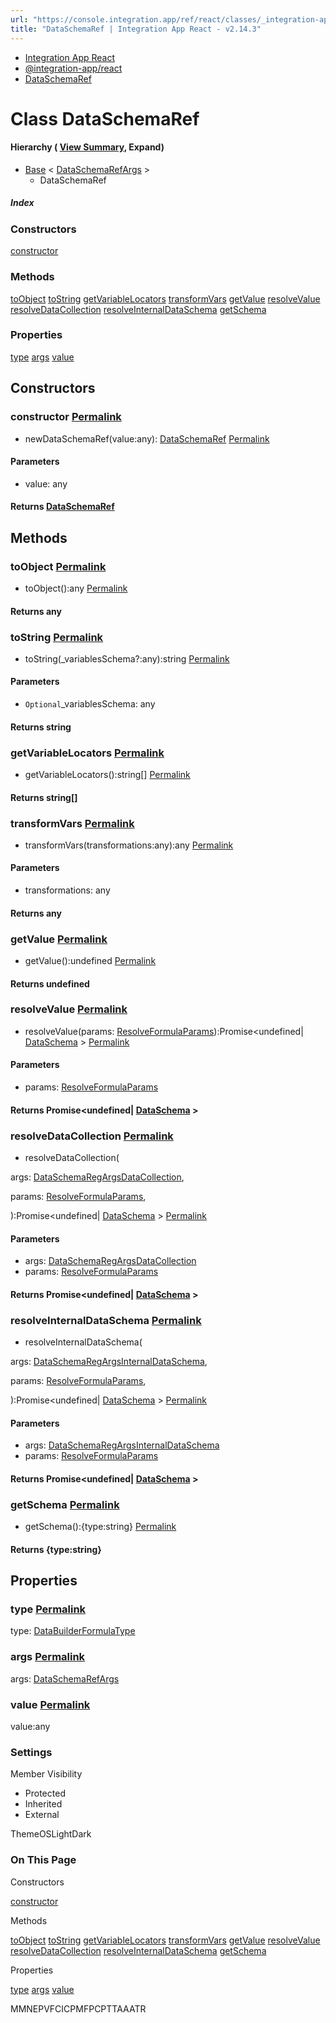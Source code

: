 ```yaml
---
url: "https://console.integration.app/ref/react/classes/_integration-app_react.DataSchemaRef.html"
title: "DataSchemaRef | Integration App React - v2.14.3"
---
```


- [Integration App React](https://console.integration.app/ref/react/index.html)
- [@integration-app/react](https://console.integration.app/ref/react/modules/_integration-app_react.html)
- [DataSchemaRef](https://console.integration.app/ref/react/classes/_integration-app_react.DataSchemaRef.html)

# Class DataSchemaRef

#### Hierarchy ( [View Summary](https://console.integration.app/ref/react/hierarchy.html\#@integration-app/react.DataSchemaRef), Expand)

- [Base](https://console.integration.app/ref/react/classes/Formula.Base.html) < [DataSchemaRefArgs](https://console.integration.app/ref/react/types/_integration-app_react.DataSchemaRefArgs.html) >
  - DataSchemaRef

##### Index

### Constructors

[constructor](https://console.integration.app/ref/react/classes/_integration-app_react.DataSchemaRef.html#constructor)

### Methods

[toObject](https://console.integration.app/ref/react/classes/_integration-app_react.DataSchemaRef.html#toobject) [toString](https://console.integration.app/ref/react/classes/_integration-app_react.DataSchemaRef.html#tostring) [getVariableLocators](https://console.integration.app/ref/react/classes/_integration-app_react.DataSchemaRef.html#getvariablelocators) [transformVars](https://console.integration.app/ref/react/classes/_integration-app_react.DataSchemaRef.html#transformvars) [getValue](https://console.integration.app/ref/react/classes/_integration-app_react.DataSchemaRef.html#getvalue) [resolveValue](https://console.integration.app/ref/react/classes/_integration-app_react.DataSchemaRef.html#resolvevalue) [resolveDataCollection](https://console.integration.app/ref/react/classes/_integration-app_react.DataSchemaRef.html#resolvedatacollection) [resolveInternalDataSchema](https://console.integration.app/ref/react/classes/_integration-app_react.DataSchemaRef.html#resolveinternaldataschema) [getSchema](https://console.integration.app/ref/react/classes/_integration-app_react.DataSchemaRef.html#getschema)

### Properties

[type](https://console.integration.app/ref/react/classes/_integration-app_react.DataSchemaRef.html#type) [args](https://console.integration.app/ref/react/classes/_integration-app_react.DataSchemaRef.html#args) [value](https://console.integration.app/ref/react/classes/_integration-app_react.DataSchemaRef.html#value)

## Constructors

### constructor [Permalink](https://console.integration.app/ref/react/classes/_integration-app_react.DataSchemaRef.html\#constructor)

- newDataSchemaRef(value:any): [DataSchemaRef](https://console.integration.app/ref/react/classes/_integration-app_react.DataSchemaRef.html) [Permalink](https://console.integration.app/ref/react/classes/_integration-app_react.DataSchemaRef.html#constructordataschemaref)





#### Parameters



- value: any

#### Returns [DataSchemaRef](https://console.integration.app/ref/react/classes/_integration-app_react.DataSchemaRef.html)

## Methods

### toObject [Permalink](https://console.integration.app/ref/react/classes/_integration-app_react.DataSchemaRef.html\#toobject)

- toObject():any [Permalink](https://console.integration.app/ref/react/classes/_integration-app_react.DataSchemaRef.html#toobject-1)



#### Returns any


### toString [Permalink](https://console.integration.app/ref/react/classes/_integration-app_react.DataSchemaRef.html\#tostring)

- toString(\_variablesSchema?:any):string [Permalink](https://console.integration.app/ref/react/classes/_integration-app_react.DataSchemaRef.html#tostring-1)





#### Parameters



- `Optional`\_variablesSchema: any

#### Returns string

### getVariableLocators [Permalink](https://console.integration.app/ref/react/classes/_integration-app_react.DataSchemaRef.html\#getvariablelocators)

- getVariableLocators():string\[\] [Permalink](https://console.integration.app/ref/react/classes/_integration-app_react.DataSchemaRef.html#getvariablelocators-1)



#### Returns string\[\]


### transformVars [Permalink](https://console.integration.app/ref/react/classes/_integration-app_react.DataSchemaRef.html\#transformvars)

- transformVars(transformations:any):any [Permalink](https://console.integration.app/ref/react/classes/_integration-app_react.DataSchemaRef.html#transformvars-1)





#### Parameters



- transformations: any

#### Returns any

### getValue [Permalink](https://console.integration.app/ref/react/classes/_integration-app_react.DataSchemaRef.html\#getvalue)

- getValue():undefined [Permalink](https://console.integration.app/ref/react/classes/_integration-app_react.DataSchemaRef.html#getvalue-1)



#### Returns undefined


### resolveValue [Permalink](https://console.integration.app/ref/react/classes/_integration-app_react.DataSchemaRef.html\#resolvevalue)

- resolveValue(params: [ResolveFormulaParams](https://console.integration.app/ref/react/interfaces/_integration-app_react.ResolveFormulaParams.html)):Promise<undefined\| [DataSchema](https://console.integration.app/ref/react/interfaces/DataSchema.html) > [Permalink](https://console.integration.app/ref/react/classes/_integration-app_react.DataSchemaRef.html#resolvevalue-1)





#### Parameters



- params: [ResolveFormulaParams](https://console.integration.app/ref/react/interfaces/_integration-app_react.ResolveFormulaParams.html)

#### Returns Promise<undefined\| [DataSchema](https://console.integration.app/ref/react/interfaces/DataSchema.html) >

### resolveDataCollection [Permalink](https://console.integration.app/ref/react/classes/_integration-app_react.DataSchemaRef.html\#resolvedatacollection)

- resolveDataCollection(

args: [DataSchemaRegArgsDataCollection](https://console.integration.app/ref/react/interfaces/_integration-app_react.DataSchemaRegArgsDataCollection.html),

params: [ResolveFormulaParams](https://console.integration.app/ref/react/interfaces/_integration-app_react.ResolveFormulaParams.html),

):Promise<undefined\| [DataSchema](https://console.integration.app/ref/react/interfaces/DataSchema.html) > [Permalink](https://console.integration.app/ref/react/classes/_integration-app_react.DataSchemaRef.html#resolvedatacollection-1)





#### Parameters



- args: [DataSchemaRegArgsDataCollection](https://console.integration.app/ref/react/interfaces/_integration-app_react.DataSchemaRegArgsDataCollection.html)
- params: [ResolveFormulaParams](https://console.integration.app/ref/react/interfaces/_integration-app_react.ResolveFormulaParams.html)

#### Returns Promise<undefined\| [DataSchema](https://console.integration.app/ref/react/interfaces/DataSchema.html) >

### resolveInternalDataSchema [Permalink](https://console.integration.app/ref/react/classes/_integration-app_react.DataSchemaRef.html\#resolveinternaldataschema)

- resolveInternalDataSchema(

args: [DataSchemaRegArgsInternalDataSchema](https://console.integration.app/ref/react/interfaces/_integration-app_react.DataSchemaRegArgsInternalDataSchema.html),

params: [ResolveFormulaParams](https://console.integration.app/ref/react/interfaces/_integration-app_react.ResolveFormulaParams.html),

):Promise<undefined\| [DataSchema](https://console.integration.app/ref/react/interfaces/DataSchema.html) > [Permalink](https://console.integration.app/ref/react/classes/_integration-app_react.DataSchemaRef.html#resolveinternaldataschema-1)





#### Parameters



- args: [DataSchemaRegArgsInternalDataSchema](https://console.integration.app/ref/react/interfaces/_integration-app_react.DataSchemaRegArgsInternalDataSchema.html)
- params: [ResolveFormulaParams](https://console.integration.app/ref/react/interfaces/_integration-app_react.ResolveFormulaParams.html)

#### Returns Promise<undefined\| [DataSchema](https://console.integration.app/ref/react/interfaces/DataSchema.html) >

### getSchema [Permalink](https://console.integration.app/ref/react/classes/_integration-app_react.DataSchemaRef.html\#getschema)

- getSchema():{type:string} [Permalink](https://console.integration.app/ref/react/classes/_integration-app_react.DataSchemaRef.html#getschema-1)



#### Returns {type:string}


## Properties

### type [Permalink](https://console.integration.app/ref/react/classes/_integration-app_react.DataSchemaRef.html\#type)

type: [DataBuilderFormulaType](https://console.integration.app/ref/react/enums/DataBuilderFormulaType.html)

### args [Permalink](https://console.integration.app/ref/react/classes/_integration-app_react.DataSchemaRef.html\#args)

args: [DataSchemaRefArgs](https://console.integration.app/ref/react/types/_integration-app_react.DataSchemaRefArgs.html)

### value [Permalink](https://console.integration.app/ref/react/classes/_integration-app_react.DataSchemaRef.html\#value)

value:any

### Settings

Member Visibility

- Protected
- Inherited
- External

ThemeOSLightDark

### On This Page

Constructors

[constructor](https://console.integration.app/ref/react/classes/_integration-app_react.DataSchemaRef.html#constructor)

Methods

[toObject](https://console.integration.app/ref/react/classes/_integration-app_react.DataSchemaRef.html#toobject) [toString](https://console.integration.app/ref/react/classes/_integration-app_react.DataSchemaRef.html#tostring) [getVariableLocators](https://console.integration.app/ref/react/classes/_integration-app_react.DataSchemaRef.html#getvariablelocators) [transformVars](https://console.integration.app/ref/react/classes/_integration-app_react.DataSchemaRef.html#transformvars) [getValue](https://console.integration.app/ref/react/classes/_integration-app_react.DataSchemaRef.html#getvalue) [resolveValue](https://console.integration.app/ref/react/classes/_integration-app_react.DataSchemaRef.html#resolvevalue) [resolveDataCollection](https://console.integration.app/ref/react/classes/_integration-app_react.DataSchemaRef.html#resolvedatacollection) [resolveInternalDataSchema](https://console.integration.app/ref/react/classes/_integration-app_react.DataSchemaRef.html#resolveinternaldataschema) [getSchema](https://console.integration.app/ref/react/classes/_integration-app_react.DataSchemaRef.html#getschema)

Properties

[type](https://console.integration.app/ref/react/classes/_integration-app_react.DataSchemaRef.html#type) [args](https://console.integration.app/ref/react/classes/_integration-app_react.DataSchemaRef.html#args) [value](https://console.integration.app/ref/react/classes/_integration-app_react.DataSchemaRef.html#value)

MMNEPVFCICPMFPCPTTAAATR